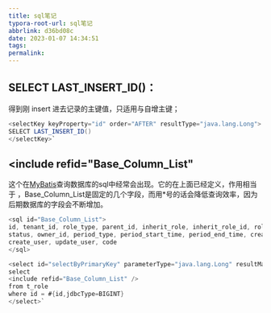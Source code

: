 ```yaml
---
title: sql笔记
typora-root-url: sql笔记
abbrlink: d36bd08c
date: 2023-01-07 14:34:51
tags:
permalink:
---
```




##  SELECT LAST_INSERT_ID()：

得到刚 insert 进去记录的主键值，只适用与自增主键；

```java
<selectKey keyProperty="id" order="AFTER" resultType="java.lang.Long">
SELECT LAST_INSERT_ID()
</selectKey>` 
```



## <include refid="Base_Column_List"

这个在[MyBatis](https://so.csdn.net/so/search?q=MyBatis&spm=1001.2101.3001.7020)查询数据库的sql中经常会出现。它的在上面已经定义，作用相当于 ，Base_Column_List是固定的几个字段，而用*号的话会降低查询效率，因为后期数据库的字段会不断增加。

```java
<sql id="Base_Column_List">
id, tenant_id, role_type, parent_id, inherit_role, inherit_role_id, role_name, description, 
status, owner_id, period_type, period_start_time, period_end_time, create_time, update_time, 
create_user, update_user, code
</sql>

<select id="selectByPrimaryKey" parameterType="java.lang.Long" resultMap="BaseResultMap">
select 
<include refid="Base_Column_List" />
from t_role
where id = #{id,jdbcType=BIGINT}
</select>` 
```





